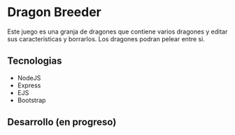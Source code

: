 # Dragon Breeder

Este juego es una granja de dragones que contiene varios dragones y editar sus caracteristicas y borrarlos. Los dragones podran pelear entre si.

## Tecnologias
- NodeJS
- Express
- EJS
- Bootstrap

## Desarrollo (en progreso)